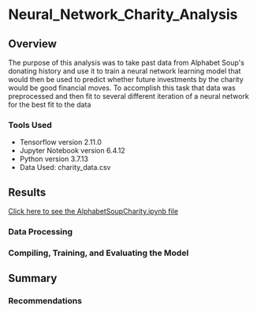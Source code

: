 # Neural_Network_Charity_Analysis

## Overview

The purpose of this analysis was to take past data from Alphabet Soup's donating history and use it to train a neural network learning model that would then be used to predict whether future investments by the charity would be good financial moves. To accomplish this task that data was preprocessed and then fit to several different iteration of a neural network for the best fit to the data

### Tools Used

* Tensorflow version 2.11.0
* Jupyter Notebook version 6.4.12
* Python version 3.7.13
* Data Used: charity_data.csv

## Results

<a href=“https://github.com/cmason1996/Neural_Network_Charity_Analysis/blob/main/AlphabetSoupCharity.ipynbE“ target="_blank">Click here to see the AlphabetSoupCharity.ipynb file</a>

### Data Processing

### Compiling, Training, and Evaluating the Model

## Summary

### Recommendations